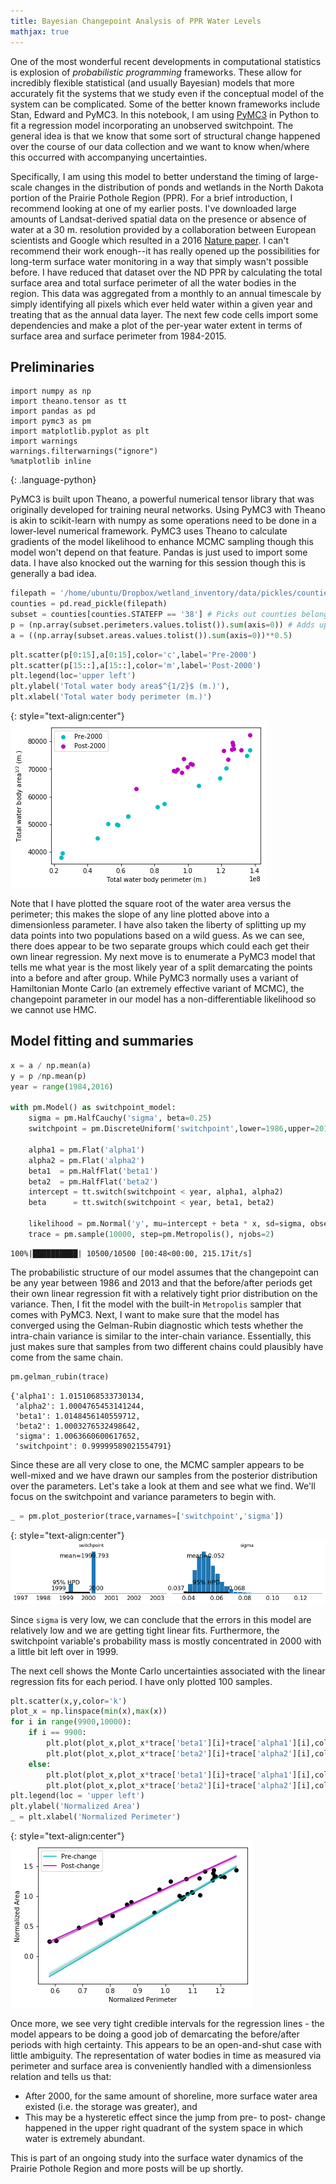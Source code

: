 ```yaml
---
title: Bayesian Changepoint Analysis of PPR Water Levels
mathjax: true
---
```


One of the most wonderful recent developments in computational statistics is explosion of *probabilistic programming*  frameworks. These allow for incredibly flexible statistical (and usually Bayesian) models that more accurately fit the systems that we study even if the conceptual model of the system can be complicated. Some of the better known frameworks include Stan, Edward and PyMC3. In this notebook, I am using [PyMC3](http://docs.pymc.io/notebooks/getting_started.html) in Python to fit a regression model incorporating an unobserved switchpoint. The general idea is that we know that some sort of structural change happened over the course of our data collection and we want to know when/where this occurred with accompanying uncertainties.

Specifically, I am using this model to better understand the timing of large-scale changes in the distribution of ponds and wetlands in the North Dakota portion of the Prairie Pothole Region (PPR). For a brief introduction, I recommend looking at one of my earlier posts. I've downloaded large amounts of Landsat-derived spatial data on the presence or absence of water at a 30 m. resolution provided by a collaboration between European scientists and Google which resulted in a 2016 [Nature paper](https://www.nature.com/articles/nature20584). I can't recommend their work enough--it has really opened up the possibilities for long-term surface water monitoring in a way that simply wasn't possible before. I have reduced that dataset over the ND PPR by calculating the total surface area and total surface perimeter of all the water bodies in the region. This data was aggregated from a monthly to an annual timescale by simply identifying all pixels which ever held water within a given year and treating that as the annual data layer. The next few code cells import some dependencies and make a plot of the per-year water extent in terms of surface area and surface perimeter from 1984-2015. 

## Preliminaries

~~~
import numpy as np
import theano.tensor as tt
import pandas as pd
import pymc3 as pm
import matplotlib.pyplot as plt
import warnings
warnings.filterwarnings("ignore")
%matplotlib inline
~~~
{: .language-python}

PyMC3 is built upon Theano, a powerful numerical tensor library that was originally developed for training neural networks. Using PyMC3 with Theano is akin to scikit-learn with numpy as some operations need to be done in a lower-level numerical framework. PyMC3 uses Theano to calculate gradients of the model likelihood to enhance MCMC sampling though this model won't depend on that feature. Pandas is just used to import some data. I have also knocked out the warning for this session though this is generally a bad idea.


```python
filepath = '/home/ubuntu/Dropbox/wetland_inventory/data/pickles/counties_5_16.p'
counties = pd.read_pickle(filepath)
subset = counties[counties.STATEFP == '38'] # Picks out counties belonging to North Dakota (state code 38)
p = (np.array(subset.perimeters.values.tolist()).sum(axis=0)) # Adds up water surface area, perimeter from each county
a = ((np.array(subset.areas.values.tolist()).sum(axis=0))**0.5)
```


```python
plt.scatter(p[0:15],a[0:15],color='c',label='Pre-2000')
plt.scatter(p[15::],a[15::],color='m',label='Post-2000')
plt.legend(loc='upper left')
plt.ylabel('Total water body area$^{1/2}$ (m.)'),
plt.xlabel('Total water body perimeter (m.)')
```

{: style="text-align:center"}
![png](/images/p_a_scatter.png)


Note that I have plotted the square root of the water area versus the perimeter; this makes the slope of any line plotted above into a dimensionless parameter. I have also taken the liberty of splitting up my data points into two populations based on a wild guess. As we can see, there does appear to be two separate groups which could each get their own linear regression. My next move is to enumerate a PyMC3 model that tells me what year is the most likely year of a split demarcating the points into a before and after group. While PyMC3 normally uses a variant of Hamiltonian Monte Carlo (an extremely effective variant of MCMC), the changepoint parameter in our model has a non-differentiable likelihood so we cannot use HMC.

## Model fitting and summaries


```python
x = a / np.mean(a)
y = p /np.mean(p)
year = range(1984,2016)

with pm.Model() as switchpoint_model:
    sigma = pm.HalfCauchy('sigma', beta=0.25)
    switchpoint = pm.DiscreteUniform('switchpoint',lower=1986,upper=2013)

    alpha1 = pm.Flat('alpha1')
    alpha2 = pm.Flat('alpha2')
    beta1  = pm.HalfFlat('beta1')
    beta2  = pm.HalfFlat('beta2')
    intercept = tt.switch(switchpoint < year, alpha1, alpha2)
    beta      = tt.switch(switchpoint < year, beta1, beta2)

    likelihood = pm.Normal('y', mu=intercept + beta * x, sd=sigma, observed=y)
    trace = pm.sample(10000, step=pm.Metropolis(), njobs=2)
```

    100%|██████████| 10500/10500 [00:48<00:00, 215.17it/s]


The probabilistic structure of our model assumes that the changepoint can be any year between 1986 and 2013 and that the before/after periods get their own linear regression fit with a relatively tight prior distribution on the variance. Then, I fit the model with the built-in `Metropolis` sampler that comes with PyMC3. Next, I want to make sure that the model has converged using the Gelman-Rubin diagnostic which tests whether the intra-chain variance is similar to the inter-chain variance. Essentially, this just makes sure that samples from two different chains could plausibly have come from the same chain.


```python
pm.gelman_rubin(trace)
```




    {'alpha1': 1.0151068533730134,
     'alpha2': 1.0004765453141244,
     'beta1': 1.0148456140559712,
     'beta2': 1.0003276532498642,
     'sigma': 1.0063660600617652,
     'switchpoint': 0.99999589021554791}



Since these are all very close to one, the MCMC sampler appears to be well-mixed and we have drawn our samples from the posterior distribution over the parameters. Let's take a look at them and see what we find. We'll focus on the switchpoint and variance parameters to begin with.


```python
_ = pm.plot_posterior(trace,varnames=['switchpoint','sigma'])
```

{: style="text-align:center"}
![png](/images/sw_posterior.png)


Since `sigma` is very low, we can conclude that the errors in this model are relatively low and we are getting tight linear fits. Furthermore, the switchpoint variable's probability mass is mostly concentrated in 2000 with a little bit left over in 1999. 

The next cell shows the Monte Carlo uncertainties associated with the linear regression fits for each period. I have only plotted 100 samples.


```python
plt.scatter(x,y,color='k')
plot_x = np.linspace(min(x),max(x))
for i in range(9900,10000):
    if i == 9900:
        plt.plot(plot_x,plot_x*trace['beta1'][i]+trace['alpha1'][i],color='c',label='Pre-change')
        plt.plot(plot_x,plot_x*trace['beta2'][i]+trace['alpha2'][i],color='m',label='Post-change')
    else:
        plt.plot(plot_x,plot_x*trace['beta1'][i]+trace['alpha1'][i],color='c',alpha = 0.01)
        plt.plot(plot_x,plot_x*trace['beta2'][i]+trace['alpha2'][i],color='m',alpha = 0.01)
plt.legend(loc = 'upper left')
plt.ylabel('Normalized Area')
_ = plt.xlabel('Normalized Perimeter')
```

{: style="text-align:center"}
![png](/images/mc_fits.png)


Once more, we see very tight credible intervals for the regression lines - the model appears to be doing a good job of demarcating the before/after periods with high certainty. This appears to be an open-and-shut case with little ambiguity. The representation of water bodies in time as measured via perimeter and surface area is conveniently handled with a dimensionless relation and tells us that:
* After 2000, for the same amount of shoreline, more surface water area existed (i.e. the storage was greater), and 
* This may be a hysteretic effect since the jump from pre- to post- change happened in the upper right quadrant of the system space in which water is extremely abundant.

This is part of an ongoing study into the surface water dynamics of the Prairie Pothole Region and more posts will be up shortly.
